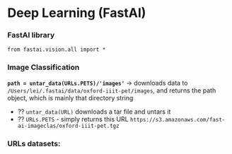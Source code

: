 # Deep Learning (FastAI)

### FastAI library

`from fastai.vision.all import *`


### Image Classification
**`path = untar_data(URLs.PETS)/'images'`** -> downloads data to `/Users/lei/.fastai/data/oxford-iiit-pet/images`, and returns the path object, which is mainly that directory string
- ⁇ `untar_data(URL)` downloads a tar file and untars it 
- ⁇ `URLs.PETS` - simply returns this URL `https://s3.amazonaws.com/fast-ai-imageclas/oxford-iiit-pet.tgz`


### URLs datasets:
